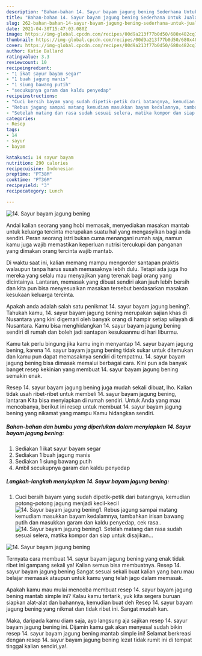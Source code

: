```yaml
---
description: "Bahan-bahan 14. Sayur bayam jagung bening Sederhana Untuk Jualan"
title: "Bahan-bahan 14. Sayur bayam jagung bening Sederhana Untuk Jualan"
slug: 262-bahan-bahan-14-sayur-bayam-jagung-bening-sederhana-untuk-jualan
date: 2021-04-30T15:47:03.080Z
image: https://img-global.cpcdn.com/recipes/00d9a213f77b0d50/680x482cq70/14-sayur-bayam-jagung-bening-foto-resep-utama.jpg
thumbnail: https://img-global.cpcdn.com/recipes/00d9a213f77b0d50/680x482cq70/14-sayur-bayam-jagung-bening-foto-resep-utama.jpg
cover: https://img-global.cpcdn.com/recipes/00d9a213f77b0d50/680x482cq70/14-sayur-bayam-jagung-bening-foto-resep-utama.jpg
author: Katie Ballard
ratingvalue: 3.3
reviewcount: 10
recipeingredient:
- "1 ikat sayur bayam segar"
- "1 buah jagung manis"
- "1 siung bawang putih"
- "secukupnya garam dan kaldu penyedap"
recipeinstructions:
- "Cuci bersih bayam yang sudah dipetik-petik dari batangnya, kemudian potong-potong jagung menjadi kecil-kecil"
- "Rebus jagung sampai matang kemudiam masukkan bayam kedalamnya, tambahkan irisan bawang putih dan masukkan garam dan kaldu penyedap, cek rasa.."
- "Setelah matang dan rasa sudah sesuai selera, matika kompor dan siap untuk disajikan..."
categories:
- Resep
tags:
- 14
- sayur
- bayam

katakunci: 14 sayur bayam 
nutrition: 290 calories
recipecuisine: Indonesian
preptime: "PT38M"
cooktime: "PT36M"
recipeyield: "3"
recipecategory: Lunch

---
```



![14. Sayur bayam jagung bening](https://img-global.cpcdn.com/recipes/00d9a213f77b0d50/680x482cq70/14-sayur-bayam-jagung-bening-foto-resep-utama.jpg)

Andai kalian seorang yang hobi memasak, menyediakan masakan mantab untuk keluarga tercinta merupakan suatu hal yang mengasyikan bagi anda sendiri. Peran seorang istri bukan cuma menangani rumah saja, namun kamu juga wajib memastikan keperluan nutrisi tercukupi dan panganan yang dimakan orang tercinta wajib mantab.

Di waktu  saat ini, kalian memang mampu mengorder santapan praktis walaupun tanpa harus susah memasaknya lebih dulu. Tetapi ada juga lho mereka yang selalu mau menyajikan yang terenak bagi orang yang dicintainya. Lantaran, memasak yang dibuat sendiri akan jauh lebih bersih dan kita pun bisa menyesuaikan masakan tersebut berdasarkan masakan kesukaan keluarga tercinta. 



Apakah anda adalah salah satu penikmat 14. sayur bayam jagung bening?. Tahukah kamu, 14. sayur bayam jagung bening merupakan sajian khas di Nusantara yang kini digemari oleh banyak orang di hampir setiap wilayah di Nusantara. Kamu bisa menghidangkan 14. sayur bayam jagung bening sendiri di rumah dan boleh jadi santapan kesukaanmu di hari liburmu.

Kamu tak perlu bingung jika kamu ingin menyantap 14. sayur bayam jagung bening, karena 14. sayur bayam jagung bening tidak sukar untuk ditemukan dan kamu pun dapat memasaknya sendiri di tempatmu. 14. sayur bayam jagung bening bisa dimasak memalui berbagai cara. Kini pun ada banyak banget resep kekinian yang membuat 14. sayur bayam jagung bening semakin enak.

Resep 14. sayur bayam jagung bening juga mudah sekali dibuat, lho. Kalian tidak usah ribet-ribet untuk membeli 14. sayur bayam jagung bening, lantaran Kita bisa menyiapkan di rumah sendiri. Untuk Anda yang mau mencobanya, berikut ini resep untuk membuat 14. sayur bayam jagung bening yang nikamat yang mampu Kamu hidangkan sendiri.

<!--inarticleads1-->

##### Bahan-bahan dan bumbu yang diperlukan dalam menyiapkan 14. Sayur bayam jagung bening:

1. Sediakan 1 ikat sayur bayam segar
1. Sediakan 1 buah jagung manis
1. Sediakan 1 siung bawang putih
1. Ambil secukupnya garam dan kaldu penyedap




<!--inarticleads2-->

##### Langkah-langkah menyiapkan 14. Sayur bayam jagung bening:

1. Cuci bersih bayam yang sudah dipetik-petik dari batangnya, kemudian potong-potong jagung menjadi kecil-kecil
<img src="https://img-global.cpcdn.com/steps/fcd5422068ee5e37/160x128cq70/14-sayur-bayam-jagung-bening-langkah-memasak-1-foto.jpg" alt="14. Sayur bayam jagung bening">1. Rebus jagung sampai matang kemudiam masukkan bayam kedalamnya, tambahkan irisan bawang putih dan masukkan garam dan kaldu penyedap, cek rasa..
<img src="https://img-global.cpcdn.com/steps/c1483582338c55e4/160x128cq70/14-sayur-bayam-jagung-bening-langkah-memasak-2-foto.jpg" alt="14. Sayur bayam jagung bening">1. Setelah matang dan rasa sudah sesuai selera, matika kompor dan siap untuk disajikan...
<img src="https://img-global.cpcdn.com/steps/7ba32c5c7de9aca8/160x128cq70/14-sayur-bayam-jagung-bening-langkah-memasak-3-foto.jpg" alt="14. Sayur bayam jagung bening">



Ternyata cara membuat 14. sayur bayam jagung bening yang enak tidak ribet ini gampang sekali ya! Kalian semua bisa membuatnya. Resep 14. sayur bayam jagung bening Sangat sesuai sekali buat kalian yang baru mau belajar memasak ataupun untuk kamu yang telah jago dalam memasak.

Apakah kamu mau mulai mencoba membuat resep 14. sayur bayam jagung bening mantab simple ini? Kalau kamu tertarik, yuk kita segera buruan siapkan alat-alat dan bahannya, kemudian buat deh Resep 14. sayur bayam jagung bening yang nikmat dan tidak ribet ini. Sangat mudah kan. 

Maka, daripada kamu diam saja, ayo langsung aja sajikan resep 14. sayur bayam jagung bening ini. Dijamin kamu gak akan menyesal sudah bikin resep 14. sayur bayam jagung bening mantab simple ini! Selamat berkreasi dengan resep 14. sayur bayam jagung bening lezat tidak rumit ini di tempat tinggal kalian sendiri,ya!.

